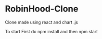 # RobinHood-Clone
Clone made using react and chart .js

To start First do npm install  and then npm start 
